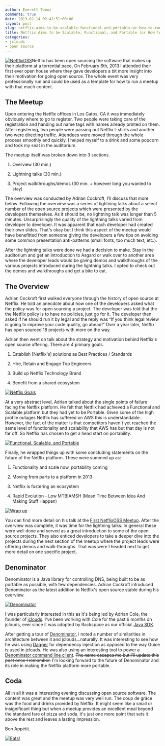 ```yaml
---
author: Everett Toews
comments: true
date: 2013-02-14 02:41:51+00:00
layout: post
slug: netflix-aims-to-be-scalable-functional-and-portable-or-how-to-run-a-meetup
title: Netflix Aims to be Scalable, Functional, and Portable (or How to Run a Meetup)
categories:
- jclouds
- open source
---
```


[![NetflixOSS](/img/posts/netflixoss-e1360792045763.jpeg)](/img/posts/netflixoss.jpeg)Netflix has been open sourcing the software that makes up their platform at a torrential pace. On February 6th, 2013 I attended their first ever open house where they gave developers a bit more insight into their motivation for going open source. The whole event was very professionally run and could be used as a template for how to run a meetup with that much content.


## The Meetup


Upon entering the Netflix offices in Los Gatos, CA it was immediately obviously where to go to register. Two people were taking care of the registration and handing out name tags with names already printed on them. After registering, two people were passing out Netflix t-shirts and another two were directing traffic. Attendees were moved through the whole process smoothly and quickly. I helped myself to a drink and some popcorn and took my seat in the auditorium.

The meetup itself was broken down into 3 sections.




  1. Overview (30 min.)


  2. Lightning talks (30 min.)


  3. Project walkthroughs/demos (30 min. + however long you wanted to stay)


The overview was conducted by Adrian Cockroft, I'll discuss that more below. Following the overview was a series of lightning talks about a select number of the open source projects which were presented by the developers themselves. As it should be, no lightning talk was longer than 5 minutes. Unsurprisingly the quality of the lightning talks varied from developer to developer. It was apparent that each developer had created their own slides. That's okay but I think this aspect of the meetup would have benefitted from someone giving the developers a few tips on avoiding some common presentation anti-patterns (small fonts, too much text, etc.).

After the lightning talks were done we had a decision to make. Stay in the auditorium and get an introduction to Asgard or walk over to another area where the developer leads would be giving demos and walkthroughs of the various projects introduced during the lightning talks. I opted to check out the demos and walkthroughs and get a bite to eat.


## The Overview


Adrian Cockroft first walked everyone through the history of open source at Netflix. He told an anecdote about how one of the developers asked what the policy was for open sourcing a project. The developer was told that the the Netflix policy is to have no policies, just go for it. The developer then asked if he should run it by legal and the reply was “If you think legal review is going to improve your code quality, go ahead!” Over a year later, Netflix has open sourced 18 projects with more on the way.

Adrian then went on talk about the strategy and motivation behind Netflix's open source offering. There are 4 primary goals.




  1. Establish [Netflix's] solutions as Best Practices / Standards


  2. Hire, Retain and Engage Top Engineers


  3. Build up Netflix Technology Brand


  4. Benefit from a shared ecosystem


[![Netflix Goals](/img/posts/img_2144.jpg)](/img/posts/img_2144.jpg)

At a very abstract level, Adrian talked about the single points of failure facing the Netflix platform. He felt that Netflix had achieved a Functional and Scalable platform but they had yet to be Portable. Given some of the high profile outages Netflix has suffered on AWS this is understandable. However, the fact of the matter is that competitors haven't yet reached the same level of functionality and scalability that AWS has but that day is not far off. So Netflix has chosen to get a head start on portability.

[![Functional, Scalable, and Portable](/img/posts/img_2153.jpg)](/img/posts/img_2153.jpg)

Finally, he wrapped things up with some concluding statements on the future of the Netflix platform. These were summed up as:




  1. Functionality and scale now, portability coming


  2. Moving from parts to a platform in 2013


  3. Netflix is fostering an ecosystem


  4. Rapid Evolution - Low MTBIAMSH (Mean Time Between Idea And Making Stuff Happen)


[![Wrap up](/img/posts/img_2158.jpg)](/img/posts/img_2158.jpg)

You can find more detail on his talk at the [First NetflixOSS Meetup](http://techblog.netflix.com/2013/02/first-netflixoss-meetup.html). After the overview was complete, it was time for the lightning talks. In general these were well done and served as a great introduction to some of the open source projects. They also enticed developers to take a deeper dive into the projects during the next section of the meetup where the project leads were offering demos and walk-throughs. That was were I headed next to get more detail on one specific project.


## Denominator


Denominator is a Java library for controlling DNS, being built to be as portable as possible, with few dependencies. Adrian Cockroft introduced Denominator as the latest addition to Netflix's open source stable during his overview.

[![Denominator](/img/posts/img_2156.jpg)](/img/posts/img_2156.jpg)

I was particularly interested in this as it's being led by Adrian Cole, the founder of [jclouds](http://www.jclouds.org/). I've been working with Cole for the past 6 months on jclouds, ever since it was adopted by Rackspace as our official [Java SDK](http://docs.rackspace.com/sdks/guide/content/java.html).

After getting a tour of [Denominator](https://github.com/Netflix/denominator), I noted a number of similarities in architecture between it and jclouds...naturally. It was interesting to see how he was using [Dagger](http://square.github.com/dagger/) for dependency injection as opposed to the way Guice is used in jclouds. He was also using an interesting tool to power a [Denominator command line client](https://github.com/Netflix/denominator/tree/master/denominator-cli). <del>The name escapes me but I'll update this post once I remember.</del> I'm looking forward to the future of Denominator and its role in making the Netflix platform more portable.


## Coda


All in all it was a interesting evening discussing open source software. The content was great and the meetup was very well run. The coup de grâce was the food and drinks provided by Netflix. It might seem like a small or insignificant thing but when a meetup provides an excellent meal beyond the standard fare of pizza and soda, it's just one more point that sets it above the rest and leaves a lasting impression.

Bon Appétit.

[![Eats!](/img/posts/img_2164.jpg)](/img/posts/img_2164.jpg)
